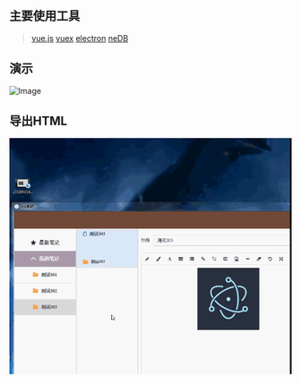 ## 主要使用工具
>[vue.js](https://cn.vuejs.org/)
>[vuex](https://vuex.vuejs.org/)
>[electron](https://electronjs.org/)
>[neDB](https://github.com/louischatriot/nedb)
## 演示
![Image](https://raw.githubusercontent.com/chIIC/electron-note/master/1.gif)
## 导出HTML
![Image](https://raw.githubusercontent.com/chIIC/electron-note/master/2.gif)